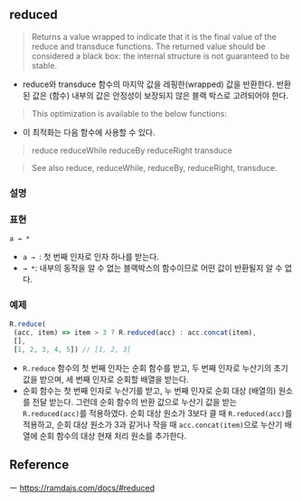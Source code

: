 ## reduced
> Returns a value wrapped to indicate that it is the final value of the reduce and transduce functions. The returned value should be considered a black box: the internal structure is not guaranteed to be stable.
- reduce와 transduce 함수의 마지막 값을 레핑한(wrapped) 값을 반환한다. 반환된 값은 (함수) 내부의 값은 안정성이 보장되지 않은 블랙 박스로 고려되어야 한다.

> This optimization is available to the below functions:
- 이 최적화는 다음 함수에 사용할 수 있다.

> reduce
> reduceWhile
> reduceBy
> reduceRight
> transduce

> See also reduce, reduceWhile, reduceBy, reduceRight, transduce.

### 설명

### 표현
```
a → *
```
- `a → `: 첫 번째 인자로 인자 하나를 받는다.
- `→ *`: 내부의 동작을 알 수 없는 블랙박스의 함수이므로 어떤 값이 반환될지 알 수 없다.

### 예제
```js
R.reduce(
 (acc, item) => item > 3 ? R.reduced(acc) : acc.concat(item),
 [],
 [1, 2, 3, 4, 5]) // [1, 2, 3]
```
- `R.reduce` 함수의 첫 번째 인자는 순회 함수를 받고, 두 번째 인자로 누산기의 초기값을 받으며, 세 번째 인자로 순회할 배열을 받는다.
- 순회 함수는 첫 번째 인자로 누산기를 받고, 누 번째 인자로 순회 대상 (배열의) 원소를 전달 받는다. 그런데 순회 함수의 반환 값으로 누산기 값을 받는 `R.reduced(acc)`를 적용하였다. 순회 대상 원소가 3보다 클 때 `R.reduced(acc)`를 적용하고, 순회 대상 원소가 3과 같거나 작을 때 `acc.concat(item)`으로 누산기 배열에 순회 함수의 대상 현재 처리 원소를 추가한다.

## Reference
ー https://ramdajs.com/docs/#reduced
